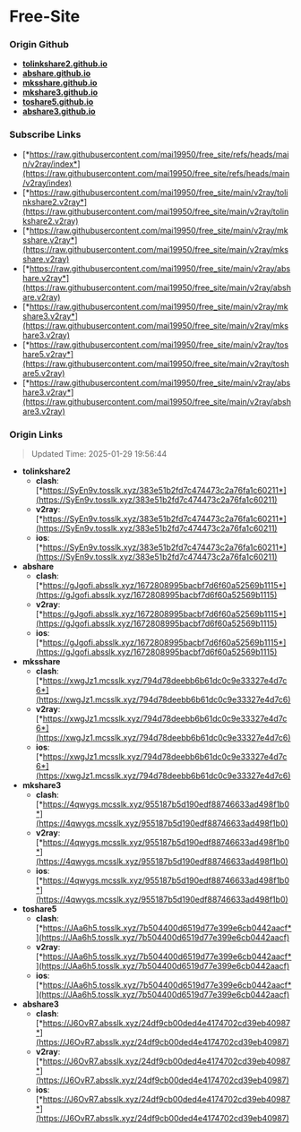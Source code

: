 # Free-Site

### Origin Github

- [**tolinkshare2.github.io**](https://github.com/tolinkshare2/tolinkshare2.github.io)
- [**abshare.github.io**](https://github.com/abshare/abshare.github.io)
- [**mksshare.github.io**](https://github.com/mksshare/mksshare.github.io)
- [**mkshare3.github.io**](https://github.com/mkshare3/mkshare3.github.io)
- [**toshare5.github.io**](https://github.com/toshare5/toshare5.github.io)
- [**abshare3.github.io**](https://github.com/abshare3/abshare3.github.io)

### Subscribe Links

- [*https://raw.githubusercontent.com/mai19950/free_site/refs/heads/main/v2ray/index*](https://raw.githubusercontent.com/mai19950/free_site/refs/heads/main/v2ray/index)
- [*https://raw.githubusercontent.com/mai19950/free_site/main/v2ray/tolinkshare2.v2ray*](https://raw.githubusercontent.com/mai19950/free_site/main/v2ray/tolinkshare2.v2ray)
- [*https://raw.githubusercontent.com/mai19950/free_site/main/v2ray/mksshare.v2ray*](https://raw.githubusercontent.com/mai19950/free_site/main/v2ray/mksshare.v2ray)
- [*https://raw.githubusercontent.com/mai19950/free_site/main/v2ray/abshare.v2ray*](https://raw.githubusercontent.com/mai19950/free_site/main/v2ray/abshare.v2ray)
- [*https://raw.githubusercontent.com/mai19950/free_site/main/v2ray/mkshare3.v2ray*](https://raw.githubusercontent.com/mai19950/free_site/main/v2ray/mkshare3.v2ray)
- [*https://raw.githubusercontent.com/mai19950/free_site/main/v2ray/toshare5.v2ray*](https://raw.githubusercontent.com/mai19950/free_site/main/v2ray/toshare5.v2ray)
- [*https://raw.githubusercontent.com/mai19950/free_site/main/v2ray/abshare3.v2ray*](https://raw.githubusercontent.com/mai19950/free_site/main/v2ray/abshare3.v2ray)

### Origin Links

> Updated Time: 2025-01-29 19:56:44

- **tolinkshare2**
  - **clash**: [*https://SyEn9v.tosslk.xyz/383e51b2fd7c474473c2a76fa1c60211*](https://SyEn9v.tosslk.xyz/383e51b2fd7c474473c2a76fa1c60211)
  - **v2ray**: [*https://SyEn9v.tosslk.xyz/383e51b2fd7c474473c2a76fa1c60211*](https://SyEn9v.tosslk.xyz/383e51b2fd7c474473c2a76fa1c60211)
  - **ios**: [*https://SyEn9v.tosslk.xyz/383e51b2fd7c474473c2a76fa1c60211*](https://SyEn9v.tosslk.xyz/383e51b2fd7c474473c2a76fa1c60211)
- **abshare**
  - **clash**: [*https://gJgofi.absslk.xyz/1672808995bacbf7d6f60a52569b1115*](https://gJgofi.absslk.xyz/1672808995bacbf7d6f60a52569b1115)
  - **v2ray**: [*https://gJgofi.absslk.xyz/1672808995bacbf7d6f60a52569b1115*](https://gJgofi.absslk.xyz/1672808995bacbf7d6f60a52569b1115)
  - **ios**: [*https://gJgofi.absslk.xyz/1672808995bacbf7d6f60a52569b1115*](https://gJgofi.absslk.xyz/1672808995bacbf7d6f60a52569b1115)
- **mksshare**
  - **clash**: [*https://xwgJz1.mcsslk.xyz/794d78deebb6b61dc0c9e33327e4d7c6*](https://xwgJz1.mcsslk.xyz/794d78deebb6b61dc0c9e33327e4d7c6)
  - **v2ray**: [*https://xwgJz1.mcsslk.xyz/794d78deebb6b61dc0c9e33327e4d7c6*](https://xwgJz1.mcsslk.xyz/794d78deebb6b61dc0c9e33327e4d7c6)
  - **ios**: [*https://xwgJz1.mcsslk.xyz/794d78deebb6b61dc0c9e33327e4d7c6*](https://xwgJz1.mcsslk.xyz/794d78deebb6b61dc0c9e33327e4d7c6)
- **mkshare3**
  - **clash**: [*https://4qwygs.mcsslk.xyz/955187b5d190edf88746633ad498f1b0*](https://4qwygs.mcsslk.xyz/955187b5d190edf88746633ad498f1b0)
  - **v2ray**: [*https://4qwygs.mcsslk.xyz/955187b5d190edf88746633ad498f1b0*](https://4qwygs.mcsslk.xyz/955187b5d190edf88746633ad498f1b0)
  - **ios**: [*https://4qwygs.mcsslk.xyz/955187b5d190edf88746633ad498f1b0*](https://4qwygs.mcsslk.xyz/955187b5d190edf88746633ad498f1b0)
- **toshare5**
  - **clash**: [*https://JAa6h5.tosslk.xyz/7b504400d6519d77e399e6cb0442aacf*](https://JAa6h5.tosslk.xyz/7b504400d6519d77e399e6cb0442aacf)
  - **v2ray**: [*https://JAa6h5.tosslk.xyz/7b504400d6519d77e399e6cb0442aacf*](https://JAa6h5.tosslk.xyz/7b504400d6519d77e399e6cb0442aacf)
  - **ios**: [*https://JAa6h5.tosslk.xyz/7b504400d6519d77e399e6cb0442aacf*](https://JAa6h5.tosslk.xyz/7b504400d6519d77e399e6cb0442aacf)
- **abshare3**
  - **clash**: [*https://J6OvR7.absslk.xyz/24df9cb00ded4e4174702cd39eb40987*](https://J6OvR7.absslk.xyz/24df9cb00ded4e4174702cd39eb40987)
  - **v2ray**: [*https://J6OvR7.absslk.xyz/24df9cb00ded4e4174702cd39eb40987*](https://J6OvR7.absslk.xyz/24df9cb00ded4e4174702cd39eb40987)
  - **ios**: [*https://J6OvR7.absslk.xyz/24df9cb00ded4e4174702cd39eb40987*](https://J6OvR7.absslk.xyz/24df9cb00ded4e4174702cd39eb40987)
